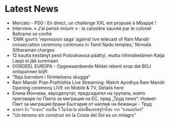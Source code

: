 # Latest News
-  Mercato - PSG : En direct, un challenge XXL est proposé à Mbappé !
-  Interview. « J’ai pensé mourir » : la caissière sauvée par le colonel Beltrame se confie
-  ‘DMK govt’s ‘repression saga’ against live telecast of Ram Mandir consecration ceremony continues in Tamil Nadu temples,’ Nirmala Sitharaman charges
-  12 kautta kestänyt pesti Putouksessa päättyi, mutta riihimäkeläinen Katja Lappi ei jää suremaan
-  OORDEEL EUROPA - Opgewaardeerde Nikkei rekent erop dat BOJ ontspannen blijft
-  ”Rajs barndom i förintelsens skugga”
-  Ram Mandir Pran Prathishta Live Streaming: Watch Ayodhya Ram Mandir Opening ceremony LIVE on Mobile & TV, Details here
-  Елена Йончева, евродепутат, председател на групата, която преговаря по Пакта за миграция на ЕС, пред „Труд news“: Новият Пакт за миграция брани България от наплив на бежанци - Труд
-  นายกฯ ถึง “ระนอง” ยกเป็น 1 ในจังหวัด พลิกฟื้นเศรษฐกิจไทย จาก “แลนด์บริดจ์”
-  "Un terreno sin construir en la Costa del Sol es un milagro"
